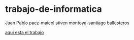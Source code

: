 # trabajo-de-informatica
Juan Pablo paez-maicol stiven montoya-santiago ballesteros

[aqui esta el trabajo](https://docs.google.com/presentation/d/1O__FrGvTUh3gli1myV2bQeK--tdpEoqiwOv_vDE4L2c/edit?usp=sharing)
